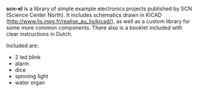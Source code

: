 **scn-el** is a library of simple example electronics projects published by SCN (Science Center North). It includes schematics drawn in KiCAD (<http://www.lis.inpg.fr/realise_au_lis/kicad/>), as well as a custom library for some more common components. There also is a booklet included with clear instructions in Dutch.

Included are:

 * 2 led blink
 * alarm
 * dice
 * spinning light
 * water organ

